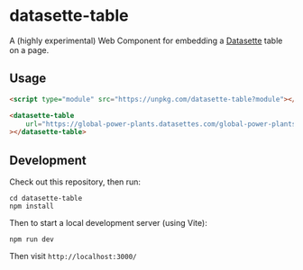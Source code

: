# datasette-table

A (highly experimental) Web Component for embedding a [Datasette](https://datasette.io/) table on a page.

## Usage

```html
<script type="module" src="https://unpkg.com/datasette-table?module"></script>

<datasette-table
    url="https://global-power-plants.datasettes.com/global-power-plants/global-power-plants.json"
></datasette-table>
```

## Development

Check out this repository, then run:

    cd datasette-table
    npm install

Then to start a local development server (using Vite):

    npm run dev

Then visit `http://localhost:3000/`
